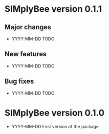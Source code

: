 # SIMplyBee version 0.1.1 #

## Major changes ##

* YYYY-MM-DD TODO

## New features ##

* YYYY-MM-DD TODO

## Bug fixes ##

* YYYY-MM-DD TODO

# SIMplyBee version 0.1.0 #

* YYYY-MM-DD First version of the package
